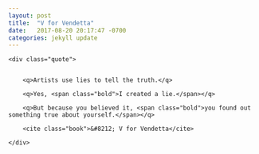 ```yaml
---
layout: post
title:  "V for Vendetta"
date:   2017-08-20 20:17:47 -0700
categories: jekyll update
---
```


<div id="v" class="quote-wrapper">

	<div class="quote">


		<q>Artists use lies to tell the truth.</q>

		<q>Yes, <span class="bold">I created a lie.</span></q>

		<q>But because you believed it, <span class="bold">you found out something true about yourself.</span></q>

		<cite class="book">&#8212; V for Vendetta</cite>

	</div>

</div>
